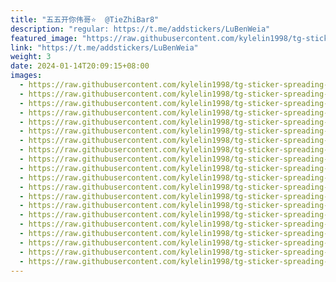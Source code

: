 ```yaml
---
title: "五五开你伟哥⭐️  @TieZhiBar8"
description: "regular: https://t.me/addstickers/LuBenWeia"
featured_image: "https://raw.githubusercontent.com/kylelin1998/tg-sticker-spreading-worldwide-images/main/img/36910a8a-fe77-40ed-8e18-729dbf12c968.jpg"
link: "https://t.me/addstickers/LuBenWeia"
weight: 3
date: 2024-01-14T20:09:15+08:00
images:
  - https://raw.githubusercontent.com/kylelin1998/tg-sticker-spreading-worldwide-images/main/img/36910a8a-fe77-40ed-8e18-729dbf12c968.jpg
  - https://raw.githubusercontent.com/kylelin1998/tg-sticker-spreading-worldwide-images/main/img/c4316998-b118-4514-a6f3-3d50d199709c.jpg
  - https://raw.githubusercontent.com/kylelin1998/tg-sticker-spreading-worldwide-images/main/img/5fd4d03f-cd5d-451f-aaa4-51057f52ee5f.jpg
  - https://raw.githubusercontent.com/kylelin1998/tg-sticker-spreading-worldwide-images/main/img/0c2060c8-bf00-4f27-96b0-507b286515c9.jpg
  - https://raw.githubusercontent.com/kylelin1998/tg-sticker-spreading-worldwide-images/main/img/1da24662-0a5d-4751-944d-d3ed27e57fea.jpg
  - https://raw.githubusercontent.com/kylelin1998/tg-sticker-spreading-worldwide-images/main/img/1b5ea4a1-ad11-45db-baf3-541e6391ddec.jpg
  - https://raw.githubusercontent.com/kylelin1998/tg-sticker-spreading-worldwide-images/main/img/a1afdbd5-b824-4bc0-888f-51c499761fb4.jpg
  - https://raw.githubusercontent.com/kylelin1998/tg-sticker-spreading-worldwide-images/main/img/400de735-ff52-42d5-a2f1-5b9efbf92e63.jpg
  - https://raw.githubusercontent.com/kylelin1998/tg-sticker-spreading-worldwide-images/main/img/f342c109-1d6a-446b-aea2-8033b48d23a0.jpg
  - https://raw.githubusercontent.com/kylelin1998/tg-sticker-spreading-worldwide-images/main/img/7991278e-cbb1-4a85-8084-2831be9a7bc9.jpg
  - https://raw.githubusercontent.com/kylelin1998/tg-sticker-spreading-worldwide-images/main/img/83fe8027-e9e1-456a-8c7d-8a906dd4f12e.jpg
  - https://raw.githubusercontent.com/kylelin1998/tg-sticker-spreading-worldwide-images/main/img/755cd6bc-b17a-47db-ba0d-097b6829435c.jpg
  - https://raw.githubusercontent.com/kylelin1998/tg-sticker-spreading-worldwide-images/main/img/5803bab0-28a3-4ee5-9dea-63d3085ab9fd.jpg
  - https://raw.githubusercontent.com/kylelin1998/tg-sticker-spreading-worldwide-images/main/img/f0841ecd-e7d5-4047-a236-cc7b41a7b38f.jpg
  - https://raw.githubusercontent.com/kylelin1998/tg-sticker-spreading-worldwide-images/main/img/edae5024-32fc-4ce3-a73e-43ded7c7c091.jpg
  - https://raw.githubusercontent.com/kylelin1998/tg-sticker-spreading-worldwide-images/main/img/35135479-4ce3-4c3e-9f8b-e393166abe03.jpg
  - https://raw.githubusercontent.com/kylelin1998/tg-sticker-spreading-worldwide-images/main/img/acc0a572-ccfc-44ae-b005-e2b9ced3b180.jpg
  - https://raw.githubusercontent.com/kylelin1998/tg-sticker-spreading-worldwide-images/main/img/ea5156de-8e0f-4606-8563-53803320e3a8.jpg
  - https://raw.githubusercontent.com/kylelin1998/tg-sticker-spreading-worldwide-images/main/img/d9a281bc-a5d2-4a40-8cd6-353948d67516.jpg
  - https://raw.githubusercontent.com/kylelin1998/tg-sticker-spreading-worldwide-images/main/img/e514cb8f-f970-4587-83d9-95ab83ca08e3.jpg
---
```

